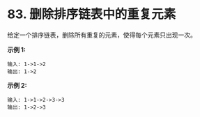 # 83. 删除排序链表中的重复元素

给定一个排序链表，删除所有重复的元素，使得每个元素只出现一次。

**示例 1:**
```
输入: 1->1->2
输出: 1->2
```

**示例 2:**
```
输入: 1->1->2->3->3
输出: 1->2->3
```
